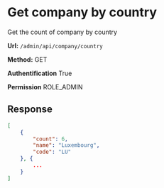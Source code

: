 # Get company by country
Get the count of company by country

**Url:** ```/admin/api/company/country```

**Method:** GET

**Authentification** True

**Permission** ROLE_ADMIN

## Response

```json
[
    {
        "count": 6,
        "name": "Luxembourg",
        "code": "LU"
    }, {
        ...
    }
]
```
